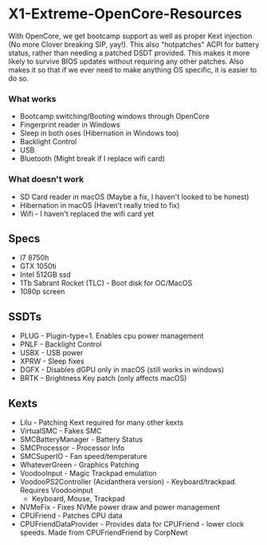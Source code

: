 # X1-Extreme-OpenCore-Resources

With OpenCore, we get bootcamp support as well as proper Kext injection (No more Clover breaking SIP, yay!). This also "hotpatches" ACPI for battery status, rather than needing a patched DSDT provided. This makes it more likely to survive BIOS updates without requiring any other patches. Also makes it so that if we ever need to make anything OS specific, it is easier to do so.

### What works
* Bootcamp switching/Booting windows through OpenCore
* Fingerprint reader in Windows
* Sleep in both oses (Hibernation in Windows too)
* Backlight Control
* USB
* Bluetooth (Might break if I replace wifi card)

### What doesn't work
* SD Card reader in macOS (Maybe a fix, I haven't looked to be honest)
* Hibernation in macOS (Haven't really tried to fix)
* Wifi - I haven't replaced the wifi card yet

## Specs
* I7 8750h
* GTX 1050ti
* Intel 512GB ssd
* 1Tb Sabrant Rocket (TLC) - Boot disk for OC/MacOS
* 1080p screen

## SSDTs
* PLUG - Plugin-type=1. Enables cpu power management
* PNLF - Backlight Control
* USBX - USB power
* XPRW - Sleep fixes
* DGFX - Disables dGPU only in macOS (still works in windows)
* BRTK - Brightness Key patch (only affects macOS)

## Kexts
* Lilu - Patching Kext required for many other kexts
* VirtualSMC - Fakes SMC
* SMCBatteryManager - Battery Status
* SMCProcessor - Processor Info
* SMCSuperIO - Fan speed/temperature
* WhateverGreen - Graphics Patching
* VoodooInput - Magic Trackpad emulation
* VoodooPS2Controller (Acidanthera version) - Keyboard/trackpad. Requires Voodooinput
  * Keyboard, Mouse, Trackpad
* NVMeFix - Fixes NVMe power draw and power management
* CPUFriend - Patches CPU data
* CPUFriendDataProvider - Provides data for CPUFriend - lower clock speeds. Made from CPUFriendFriend by CorpNewt
